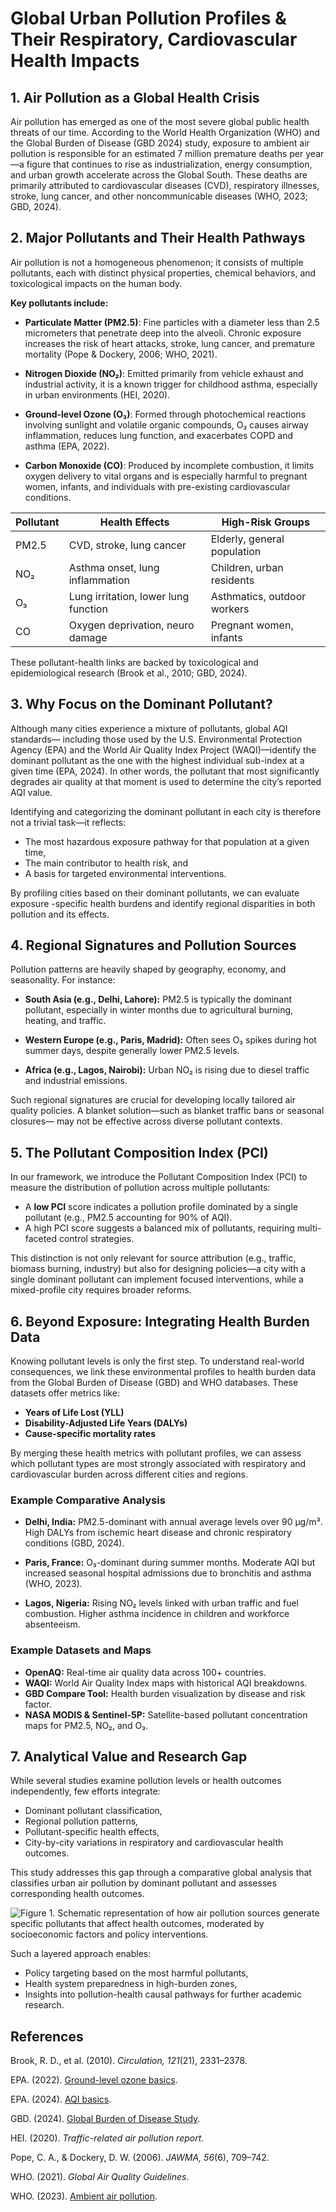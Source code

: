 # Global Urban Pollution Profiles & Their Respiratory, Cardiovascular Health Impacts

## 1. Air Pollution as a Global Health Crisis

Air pollution has emerged as one of the most severe global public health threats
of our time. According to the World Health Organization (WHO) and the Global
Burden of Disease (GBD 2024) study, exposure to ambient air pollution is
responsible for an estimated 7 million premature deaths per year—a figure that
continues to rise as industrialization, energy consumption, and urban growth
accelerate across the Global South. These deaths are primarily attributed to
cardiovascular diseases (CVD), respiratory illnesses, stroke, lung cancer, and
other noncommunicable diseases (WHO, 2023; GBD, 2024).

## 2. Major Pollutants and Their Health Pathways

Air pollution is not a homogeneous phenomenon; it consists of multiple pollutants,
each with distinct physical properties, chemical behaviors, and toxicological
impacts on the human body.

**Key pollutants include:**

- **Particulate Matter (PM2.5)**: Fine particles with a diameter less than 2.5
micrometers that penetrate deep into the alveoli. Chronic exposure increases the
risk of heart attacks, stroke, lung cancer, and premature mortality
(Pope & Dockery, 2006; WHO, 2021).

- **Nitrogen Dioxide (NO₂)**: Emitted primarily from vehicle exhaust and
industrial activity, it is a known trigger for childhood asthma, especially in
urban environments (HEI, 2020).

- **Ground-level Ozone (O₃)**: Formed through photochemical reactions involving
sunlight and volatile organic compounds, O₃ causes airway inflammation, reduces
lung function, and exacerbates COPD and asthma (EPA, 2022).

- **Carbon Monoxide (CO)**: Produced by incomplete combustion, it limits oxygen
delivery to vital organs and is especially harmful to pregnant women, infants,
and individuals with pre-existing cardiovascular conditions.

| Pollutant | Health Effects                       | High-Risk Groups           |
|-----------|--------------------------------------|----------------------------|
| PM2.5     | CVD, stroke, lung cancer             | Elderly, general population|
| NO₂       | Asthma onset, lung inflammation      | Children, urban residents  |
| O₃        | Lung irritation, lower lung function | Asthmatics, outdoor workers|
| CO        | Oxygen deprivation, neuro damage     | Pregnant women, infants    |

These pollutant-health links are backed by toxicological and epidemiological research
(Brook et al., 2010; GBD, 2024).

## 3. Why Focus on the Dominant Pollutant?

Although many cities experience a mixture of pollutants, global AQI standards—
including those used by the U.S. Environmental Protection Agency (EPA) and the
World Air Quality Index Project (WAQI)—identify the dominant pollutant as the
one with the highest individual sub-index at a given time (EPA, 2024). In other
words, the pollutant that most significantly degrades air quality at that moment
is used to determine the city’s reported AQI value.

Identifying and categorizing the dominant pollutant in each city is therefore
not a trivial task—it reflects:

- The most hazardous exposure pathway for that population at a given time,  
- The main contributor to health risk, and  
- A basis for targeted environmental interventions.

By profiling cities based on their dominant pollutants, we can evaluate exposure
-specific health burdens and identify regional disparities in both pollution and
its effects.

## 4. Regional Signatures and Pollution Sources

Pollution patterns are heavily shaped by geography, economy, and seasonality.
For instance:

- **South Asia (e.g., Delhi, Lahore):** PM2.5 is typically the dominant pollutant,
especially in winter months due to agricultural burning, heating, and traffic.  

- **Western Europe (e.g., Paris, Madrid):** Often sees O₃ spikes during hot summer
days, despite generally lower PM2.5 levels.  

- **Africa (e.g., Lagos, Nairobi):** Urban NO₂ is rising due to diesel traffic
and industrial emissions.

Such regional signatures are crucial for developing locally tailored air quality
policies. A blanket solution—such as blanket traffic bans or seasonal closures—
may not be effective across diverse pollutant contexts.

## 5. The Pollutant Composition Index (PCI)

In our framework, we introduce the Pollutant Composition Index (PCI) to measure
the distribution of pollution across multiple pollutants:

- A **low PCI** score indicates a pollution profile dominated by a single
pollutant (e.g., PM2.5 accounting for 90% of AQI).  
- A high PCI score suggests a balanced mix of pollutants, requiring multi-
faceted control strategies.

This distinction is not only relevant for source attribution (e.g., traffic,
biomass burning, industry) but also for designing policies—a city with a single
dominant pollutant can implement focused interventions, while a mixed-profile
city requires broader reforms.

## 6. Beyond Exposure: Integrating Health Burden Data

Knowing pollutant levels is only the first step. To understand real-world
consequences, we link these environmental profiles to health burden data from
the Global Burden of Disease (GBD) and WHO databases. These datasets offer
metrics like:

- **Years of Life Lost (YLL)**  
- **Disability-Adjusted Life Years (DALYs)**  
- **Cause-specific mortality rates**  

By merging these health metrics with pollutant profiles, we can assess which
pollutant types are most strongly associated with respiratory and cardiovascular
burden across different cities and regions.

### Example Comparative Analysis

- **Delhi, India:**  PM2.5-dominant with annual average levels over 90 µg/m³.
High DALYs from ischemic heart disease and chronic respiratory conditions
(GBD, 2024).  

- **Paris, France:** O₃-dominant during summer months. Moderate AQI but
increased seasonal hospital admissions due to bronchitis and asthma
(WHO, 2023).  

- **Lagos, Nigeria:** Rising NO₂ levels linked with urban traffic and fuel
combustion. Higher asthma incidence in children and workforce absenteeism.

### Example Datasets and Maps

- **OpenAQ:** Real-time air quality data across 100+ countries.  
- **WAQI:** World Air Quality Index maps with historical AQI breakdowns.  
- **GBD Compare Tool:** Health burden visualization by disease and risk
factor.  
- **NASA MODIS & Sentinel-5P:** Satellite-based pollutant concentration maps
for PM2.5, NO₂, and O₃.  

## 7. Analytical Value and Research Gap

While several studies examine pollution levels or health outcomes independently,
few efforts integrate:

- Dominant pollutant classification,  
- Regional pollution patterns,  
- Pollutant-specific health effects,  
- City-by-city variations in respiratory and cardiovascular health outcomes.  

This study addresses this gap through a comparative global analysis that
classifies urban air pollution by dominant pollutant and assesses corresponding
health outcomes.

![*Figure 1.* Schematic representation of how air pollution sources generate specific
pollutants that affect health outcomes, moderated by socioeconomic factors and
policy interventions.](Figure_1.png)

Such a layered approach enables:

- Policy targeting based on the most harmful pollutants,  
- Health system preparedness in high-burden zones,  
- Insights into pollution-health causal pathways for further academic research.

## References

Brook, R. D., et al. (2010). *Circulation, 121*(21), 2331–2378.

EPA. (2022). [Ground-level ozone basics][epa2022].

EPA. (2024). [AQI basics](https://www.airnow.gov/aqi/aqi-basics/).

GBD. (2024). [Global Burden of Disease Study](https://www.healthdata.org/gbd).

HEI. (2020). *Traffic-related air pollution report*.

Pope, C. A., & Dockery, D. W. (2006). *JAWMA, 56*(6), 709–742.

WHO. (2021). *Global Air Quality Guidelines*.

WHO. (2023). [Ambient air pollution][who2023].

[who2023]: https://www.who.int/news-room/fact-sheets/detail/ambient-(outdoor)-air-quality-and-health

[epa2022]: https://www.epa.gov/ground-level-ozone-basics
